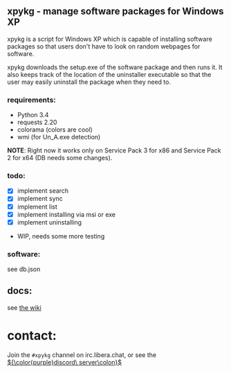 ## xpykg - manage software packages for Windows XP
xpykg is a script for Windows XP which is capable of installing software
packages so that users don't have to look on random webpages for software.

xpykg downloads the setup.exe of the software package and then runs it.
It also keeps track of the location of the uninstaller executable so that
the user may easily uninstall the package when they need to.

### requirements:
- Python 3.4
 - requests 2.20
 - colorama (colors are cool)
 - wmi (for Un_A.exe detection)

**NOTE**: Right now it works only on Service Pack 3 for x86 and Service Pack 2 for x64 (DB needs some changes).

### todo:
- [x] implement search
- [x] implement sync
- [x] implement list
- [x] implement installing via msi or exe
- [x] implement uninstalling
 - WIP, needs some more testing

### software:
see db.json

## docs:
see [the wiki](https://github.com/abrik1/xpykg/wiki)

# contact:
Join the `#xpykg` channel on irc.libera.chat, or see the [${\color{purple}discord\ server\colon}$](https://discord.gg/5Jwd7Sch88)
